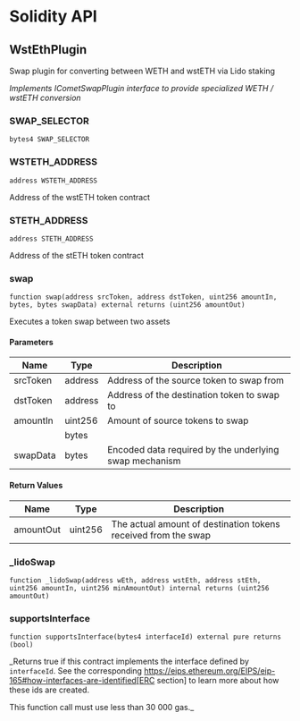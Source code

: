 # Solidity API

## WstEthPlugin

Swap plugin for converting between WETH and wstETH via Lido staking

_Implements ICometSwapPlugin interface to provide specialized WETH / wstETH conversion_

### SWAP_SELECTOR

```solidity
bytes4 SWAP_SELECTOR
```

### WSTETH_ADDRESS

```solidity
address WSTETH_ADDRESS
```

Address of the wstETH token contract

### STETH_ADDRESS

```solidity
address STETH_ADDRESS
```

Address of the stETH token contract

### swap

```solidity
function swap(address srcToken, address dstToken, uint256 amountIn, bytes, bytes swapData) external returns (uint256 amountOut)
```

Executes a token swap between two assets

#### Parameters

| Name     | Type    | Description                                            |
| -------- | ------- | ------------------------------------------------------ |
| srcToken | address | Address of the source token to swap from               |
| dstToken | address | Address of the destination token to swap to            |
| amountIn | uint256 | Amount of source tokens to swap                        |
|          | bytes   |                                                        |
| swapData | bytes   | Encoded data required by the underlying swap mechanism |

#### Return Values

| Name      | Type    | Description                                                    |
| --------- | ------- | -------------------------------------------------------------- |
| amountOut | uint256 | The actual amount of destination tokens received from the swap |

### \_lidoSwap

```solidity
function _lidoSwap(address wEth, address wstEth, address stEth, uint256 amountIn, uint256 minAmountOut) internal returns (uint256 amountOut)
```

### supportsInterface

```solidity
function supportsInterface(bytes4 interfaceId) external pure returns (bool)
```

\_Returns true if this contract implements the interface defined by
`interfaceId`. See the corresponding
https://eips.ethereum.org/EIPS/eip-165#how-interfaces-are-identified[ERC section]
to learn more about how these ids are created.

This function call must use less than 30 000 gas.\_

